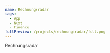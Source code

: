```yaml
---
name: Rechnungsradar
tags:
  - App
  - Nuxt
  - Finance
fullPreview: /projects/rechnungsradar/full.png
---
```


Rechnungsradar
